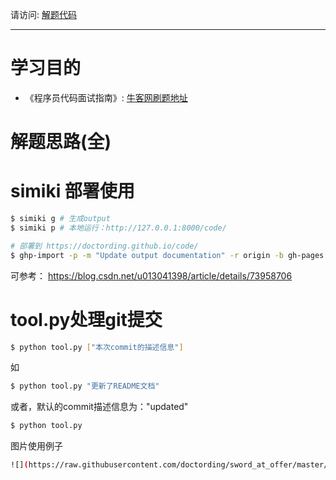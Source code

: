 请访问: <a href="https://doctording.github.io/code/" target='_blank'>解题代码</a>

---

# 学习目的

* 《程序员代码面试指南》: <a href="https://www.nowcoder.com/ta/programmer-code-interview-guide?page=1" target='_blank'>牛客网刷题地址</a>

# 解题思路(全)

# simiki 部署使用

```bash
$ simiki g # 生成output
$ simiki p # 本地运行：http://127.0.0.1:8000/code/
```

```bash
# 部署到 https://doctording.github.io/code/
$ ghp-import -p -m "Update output documentation" -r origin -b gh-pages output
```

可参考： https://blog.csdn.net/u013041398/article/details/73958706

# tool.py处理git提交

```bash
$ python tool.py ["本次commit的描述信息"]
```

如
```bash
$ python tool.py "更新了README文档"
```

或者，默认的commit描述信息为："updated"
```bash
$ python tool.py
```

图片使用例子

```bash
![](https://raw.githubusercontent.com/doctording/sword_at_offer/master/content/solved_by_java/imgs/circle.png)
```
